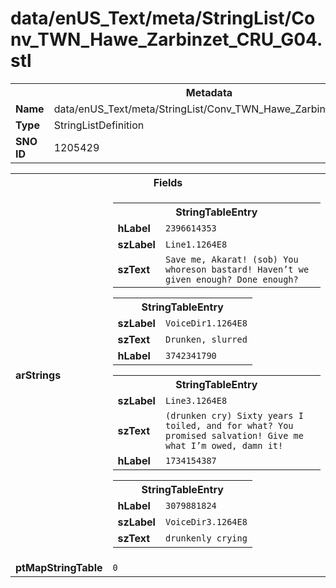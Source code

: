 <h1>data/enUS_Text/meta/StringList/Conv_TWN_Hawe_Zarbinzet_CRU_G04.stl</h1><table><tr><th colspan="100%">Metadata</th></tr><tr><td><b>Name</b></td><td>data/enUS_Text/meta/StringList/Conv_TWN_Hawe_Zarbinzet_CRU_G04.stl</td></tr><tr><td><b>Type</b></td><td>StringListDefinition</td></tr><tr><td><b>SNO ID</b></td><td>1205429</td></tr></table>

<table><tr><th colspan="100%">Fields</th></tr><tr><td><b>arStrings</b></td><td><table><tr><th colspan="100%">StringTableEntry</th></tr><tr><td><b>hLabel</b></td><td><code>2396614353</code></td></tr><tr><td><b>szLabel</b></td><td><code>Line1.1264E8</code></td></tr><tr><td><b>szText</b></td><td><code>Save me, Akarat! (sob) You whoreson bastard! Haven’t we given enough? Done enough?</code></td></tr></table>


<table><tr><th colspan="100%">StringTableEntry</th></tr><tr><td><b>szLabel</b></td><td><code>VoiceDir1.1264E8</code></td></tr><tr><td><b>szText</b></td><td><code>Drunken, slurred</code></td></tr><tr><td><b>hLabel</b></td><td><code>3742341790</code></td></tr></table>


<table><tr><th colspan="100%">StringTableEntry</th></tr><tr><td><b>szLabel</b></td><td><code>Line3.1264E8</code></td></tr><tr><td><b>szText</b></td><td><code>(drunken cry) Sixty years I toiled, and for what? You promised salvation! Give me what I’m owed, damn it!</code></td></tr><tr><td><b>hLabel</b></td><td><code>1734154387</code></td></tr></table>


<table><tr><th colspan="100%">StringTableEntry</th></tr><tr><td><b>hLabel</b></td><td><code>3079881824</code></td></tr><tr><td><b>szLabel</b></td><td><code>VoiceDir3.1264E8</code></td></tr><tr><td><b>szText</b></td><td><code>drunkenly crying</code></td></tr></table>


</td></tr><tr><td><b>ptMapStringTable</b></td><td><code>0</code></td></tr></table>

